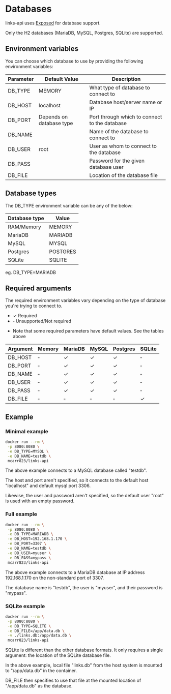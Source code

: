 # Databases

links-api uses [Exposed](https://github.com/JetBrains/Exposed) for database support.

Only the H2 databases (MariaDB, MySQL, Postgres, SQLite) are supported.

## Environment variables

You can choose which database to use by providing the following environment variables:

| Parameter | Default Value            | Description                                   |
|-----------|--------------------------|-----------------------------------------------|
| DB_TYPE   | MEMORY                   | What type of database to connect to           |
| DB_HOST   | localhost                | Database host/server name or IP               |
| DB_PORT   | Depends on database type | Port through which to connect to the database |
| DB_NAME   |                          | Name of the database to connect to            |
| DB_USER   | root                     | User as whom to connect to the database       |
| DB_PASS   |                          | Password for the given database user          |
| DB_FILE   |                          | Location of the database file                 |

## Database types

The DB_TYPE environment variable can be any of the below:

| Database type | Value    |
|---------------|----------|
| RAM/Memory    | MEMORY   |
| MariaDB       | MARIADB  |
| MySQL         | MYSQL    |
| Postgres      | POSTGRES |
| SQLite        | SQLITE   |

eg. DB_TYPE=MARIADB

## Required arguments

The required environment variables vary depending on the type of database you're trying to connect to.

- &check; Required
- &dash; Unsupported/Not required

* Note that some required parameters have default values. See the tables above

| Argument | Memory | MariaDB | MySQL   | Postgres | SQLite  |
|----------|--------|---------|---------|----------|---------|
| DB_HOST  | &dash; | &check; | &check; | &check;  | &dash;  |
| DB_PORT  | &dash; | &check; | &check; | &check;  | &dash;  |
| DB_NAME  | &dash; | &check; | &check; | &check;  | &dash;  |
| DB_USER  | &dash; | &check; | &check; | &check;  | &dash;  |
| DB_PASS  | &dash; | &check; | &check; | &check;  | &dash;  |
| DB_FILE  | &dash; | &dash;  | &dash;  | &dash;   | &check; |

## Example

### Minimal example

```Bash
docker run --rm \
 -p 8080:8080 \
 -e DB_TYPE=MYSQL \
 -e DB_NAME=testdb \
 mcarr823/links-api
```

The above example connects to a MySQL database called "testdb".

The host and port aren't specified, so it connects to the default host "localhost" and default mysql port 3306.

Likewise, the user and password aren't specified, so the default user "root" is used with an empty password.

### Full example

```Bash
docker run --rm \
 -p 8080:8080 \
 -e DB_TYPE=MARIADB \
 -e DB_HOST=192.168.1.170 \
 -e DB_PORT=3307 \
 -e DB_NAME=testdb \
 -e DB_USER=myuser \
 -e DB_PASS=mypass \
 mcarr823/links-api
```

The above example connects to a MariaDB database at IP address 192.168.1.170 on the non-standard port of 3307.

The database name is "testdb", the user is "myuser", and their password is "mypass".

### SQLite example

```Bash
docker run --rm \
 -p 8080:8080 \
 -e DB_TYPE=SQLITE \
 -e DB_FILE=/app/data.db \
 -v ./links.db:/app/data.db \
 mcarr823/links-api
```

SQLite is different than the other database formats. It only requires a single argument: the location of the SQLite database file.

In the above example, local file "links.db" from the host system is mounted to "/app/data.db" in the container.

DB_FILE then specifies to use that file at the mounted location of "/app/data.db" as the database. 
